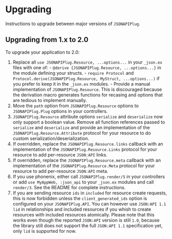 # Upgrading

Instructions to upgrade between major versions of `JSONAPIPlug`.

## Upgrading from 1.x to 2.0

  To upgrade your application to 2.0:

  1. Replace all `use JSONAPIPlug.Resource, ...options...` in your `_json.ex` files with one of:
    - `@derive {JSONAPIPlug.Resource, ...options...}` in the module defining your structs.
    - `require Protocol` and `Protocol.derive(JSONAPIPlug.Resource, MyStruct, ...options...)`
      if you prefer to keep it in the `_json.ex` modules.
    - Provide a manual implementation of `JSONAPIPlug.Resource`. This is discouraged
      because the derivation macro generates functions for recasing and options that are tedious to
      implement manually.
  2. Move the `path` option from `JSONAPIPlug.Resource` options to `JSONAPIPlug.Plug` options in your controllers.
  3. `JSONAPIPlug.Resource` attribute options `serialize` and `deserialize` now only support a boolean value.
      Remove all function references passed to `serialize` and `deserialize` and provide an implementation
      of the `JSONAPIPlug.Resource.Attribute` protocol for your resource to do custom serialization/deserialization.
  4. If overridden, replace the `JSONAPIPlug.Resource.links` callback with an implementation of the
     `JSONAPIPlug.Resource.Links` protocol for your resource to add per-resource `JSON:API` links.
  5. If overridden, replace the `JSONAPIPlug.Resource.meta` callback with an implementation of the
    `JSONAPIPlug.Resource.Meta` protocol for your resource to add per-resource `JSON:API` meta.
  6. If you use phonenix, either call `JSONAPIPlug.render/5` in your controllers or add `use MyAppWeb, :json_api`
     to your `_json.ex` modules and call `render/3`. See the README for complete instructions.
  7. If you are sending resource `ids` in `included` for resource create requests, this is now forbidden unless
     the `client_generated_ids` option is configured on your `JSONAPIPlug.API`. You can however use `JSON:API 1.1`
     `lid` in relationships and included resources if you whish to create resources with included resources atomically.
     Please note that this works even though the reported `JSON:API` version is still `1.0`, because the library still
     does not support the full `JSON:API 1.1` specification yet, only `lid` is supported for now.
